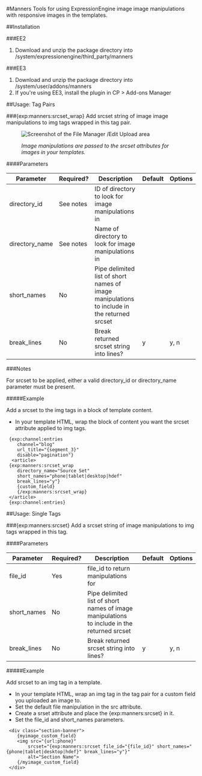 #Manners
Tools for using ExpressionEngine image image manipulations with responsive images in the templates.

##Installation

###EE2
1. Download and unzip the package directory into /system/expressionengine/third_party/manners

###EE3
1. Download and unzip the package directory into /system/user/addons/manners
2. If you're using EE3, install the plugin in CP > Add-ons Manager

##Usage: Tag Pairs

###{exp:manners:srcset_wrap}
Add srcset string of image image manipulations to img tags wrapped in this tag pair.

<figure>
	<img src="http://panchesco.com/media/image-manipulations.png" alt="Screenshot of the File Manager /Edit Upload area">
	<figcaption><p><em>Image manipulations are passed to the srcset attributes for images in your templates.</em></p></figcaption>
</figure>

####Parameters

| Parameter | Required? |	Description | Default | Options
| --- | --- | --- | --- | --- |
| directory_id | See notes | ID of directory to look for image manipulations in | | |
| directory_name | See notes | Name of directory to look for image manipulations in | | |
| short_names | No	| Pipe delimited list of short names of image manipulations <br>to include in the returned srcset |  |	|
| break_lines | No	| Break returned srcset string into lines? | y | y, n	|

###Notes

For srcset to be applied, either a valid directory_id or directory_name parameter must be present.


#####Example

Add a srcset to the img tags in a block of template content.

* In your template HTML, wrap the block of content you want the srcset attribute applied to img tags.
```
 {exp:channel:entries 
 	channel="blog" 
 	url_title="{segment_3}"
 	disable="pagination"}
  <article>
 {exp:manners:srcset_wrap
	directory_name="Source Set"
	short_names="phone|tablet|desktop|hdef"
	break_lines="y"}
	{custom_field}
	{/exp:manners:srcset_wrap}
 </article>
 {exp:channel:entries}

```

##Usage: Single Tags

###{exp:manners:srcset}
Add a srcset string of image manipulations to img tags wrapped in this tag.


####Parameters

| Parameter | Required? |	Description | Default | Options
| --- | --- | --- | --- | --- |
| file_id | Yes | file_id to return manipulations for | | |
| short_names | No	| Pipe delimited list of short names of image manipulations <br>to include in the returned srcset |  |	|
| break_lines | No	| Break returned srcset string into lines? | y | y, n	|

#####Example

Add srcset to an img tag in a template.

* In your template HTML, wrap an img tag in the tag pair for a custom field you uploaded an image to.
* Set the default file manipulation in the src attribute.
* Create a srset attribute and place the {exp:manners:srcset} in it. 
* Set the file_id and short_names parameters. 
 
```
 <div class="section-banner">
 	{myimage_custom_field}
 	<img src="{url:phone}"
 		srcset="{exp:manners:srcset file_id="{file_id}" short_names="{phone|tablet|desktop|hdef}" break_lines="y"}"
 		alt="Section Name">
 	{/myimage_custom_field}
 </div>

```
